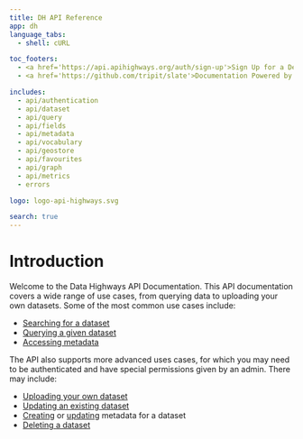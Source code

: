 ```yaml
---
title: DH API Reference
app: dh
language_tabs:
  - shell: cURL

toc_footers:
  - <a href='https://api.apihighways.org/auth/sign-up'>Sign Up for a Developer Key</a>
  - <a href='https://github.com/tripit/slate'>Documentation Powered by Slate</a>

includes:
  - api/authentication
  - api/dataset
  - api/query
  - api/fields
  - api/metadata
  - api/vocabulary
  - api/geostore
  - api/favourites
  - api/graph
  - api/metrics
  - errors

logo: logo-api-highways.svg

search: true
---
```


# Introduction

Welcome to the Data Highways API Documentation. This API documentation covers a
wide range of use cases, from querying data to uploading your own datasets. Some of 
the most common use cases include:

- [Searching for a dataset](#filters)
- [Querying a given dataset](#query)
- [Accessing metadata](#getting-metadata)


The API also supports more advanced uses cases, for which you may need to be authenticated
and have special permissions given by an admin. There may include:

- [Uploading your own dataset](#creating-a-dataset)
- [Updating an existing dataset](#updating-a-dataset)
- [Creating](#creating-a-metadata-object) or [updating](#updating-a-metadata) metadata for a dataset
- [Deleting a dataset](#deleting-a-dataset)

